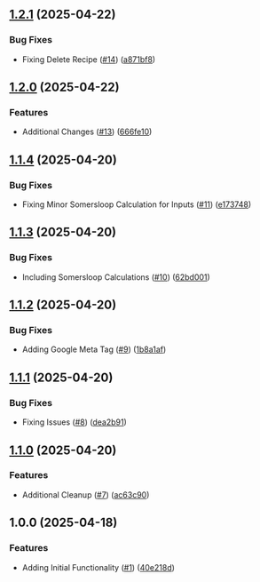 ## [1.2.1](https://github.com/incutonez/satisfactory-manager/compare/v1.2.0...v1.2.1) (2025-04-22)

### Bug Fixes

* Fixing Delete Recipe ([#14](https://github.com/incutonez/satisfactory-manager/issues/14)) ([a871bf8](https://github.com/incutonez/satisfactory-manager/commit/a871bf80b74ec5f80a9a1382adcdeef6466c87b5))

## [1.2.0](https://github.com/incutonez/satisfactory-manager/compare/v1.1.4...v1.2.0) (2025-04-22)

### Features

* Additional Changes ([#13](https://github.com/incutonez/satisfactory-manager/issues/13)) ([666fe10](https://github.com/incutonez/satisfactory-manager/commit/666fe10c345294964b3e70bfd7a2de8ed5fd922f))

## [1.1.4](https://github.com/incutonez/satisfactory-manager/compare/v1.1.3...v1.1.4) (2025-04-20)

### Bug Fixes

* Fixing Minor Somersloop Calculation for Inputs ([#11](https://github.com/incutonez/satisfactory-manager/issues/11)) ([e173748](https://github.com/incutonez/satisfactory-manager/commit/e17374869893e5fad8c1c71efa4d7c105cf4958b))

## [1.1.3](https://github.com/incutonez/satisfactory-manager/compare/v1.1.2...v1.1.3) (2025-04-20)

### Bug Fixes

* Including Somersloop Calculations ([#10](https://github.com/incutonez/satisfactory-manager/issues/10)) ([62bd001](https://github.com/incutonez/satisfactory-manager/commit/62bd001ff6baaa01981f38aff125c7a34f52d4b5))

## [1.1.2](https://github.com/incutonez/satisfactory-manager/compare/v1.1.1...v1.1.2) (2025-04-20)

### Bug Fixes

* Adding Google Meta Tag ([#9](https://github.com/incutonez/satisfactory-manager/issues/9)) ([1b8a1af](https://github.com/incutonez/satisfactory-manager/commit/1b8a1afb621926043a2bd05911ac22f7abe4421a))

## [1.1.1](https://github.com/incutonez/satisfactory-manager/compare/v1.1.0...v1.1.1) (2025-04-20)

### Bug Fixes

* Fixing Issues ([#8](https://github.com/incutonez/satisfactory-manager/issues/8)) ([dea2b91](https://github.com/incutonez/satisfactory-manager/commit/dea2b916ec7afb3db01f191e9c7556dd59393cce))

## [1.1.0](https://github.com/incutonez/satisfactory-manager/compare/v1.0.0...v1.1.0) (2025-04-20)

### Features

* Additional Cleanup ([#7](https://github.com/incutonez/satisfactory-manager/issues/7)) ([ac63c90](https://github.com/incutonez/satisfactory-manager/commit/ac63c90fb221932c86b99d0b1ba88d718d1f6c06))

## 1.0.0 (2025-04-18)

### Features

* Adding Initial Functionality ([#1](https://github.com/incutonez/satisfactory-manager/issues/1)) ([40e218d](https://github.com/incutonez/satisfactory-manager/commit/40e218d74478be9b21a6dcd11046c895b61aa3d9))
